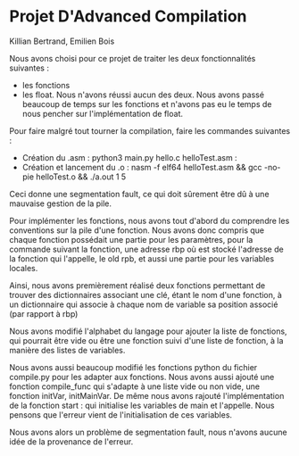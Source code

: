 # Projet D'Advanced Compilation
Killian Bertrand, Emilien Bois

Nous avons choisi pour ce projet de traiter les deux fonctionnalités suivantes :
- les fonctions
- les float.
Nous n'avons réussi aucun des deux.
Nous avons passé beaucoup de temps sur les fonctions et n'avons pas eu le temps de nous pencher sur l'implémentation de float.

Pour faire malgré tout tourner la compilation, faire les commandes suivantes :
- Création du .asm : python3 main.py hello.c helloTest.asm :
- Création et lancement du .o : nasm -f elf64 helloTest.asm && gcc -no-pie helloTest.o && ./a.out 1 5 

Ceci donne une segmentation fault, ce qui doit sûrement être dû à une mauvaise gestion de la pile.

Pour implémenter les fonctions, nous avons tout d'abord du comprendre les conventions sur la pile d'une fonction. Nous avons donc compris que chaque fonction possédait une partie pour les paramètres, pour la commande suivant la fonction, une adresse rbp où est stocké l'adresse de la fonction qui l'appelle, le old rpb, et aussi une partie pour les variables locales.

Ainsi, nous avons premièrement réalisé deux fonctions permettant de trouver des dictionnaires associant une clé, étant le nom d'une fonction, à un dictionnaire qui associe à chaque nom de variable sa position associé (par rapport à rbp)

Nous avons modifié l'alphabet du langage pour ajouter la liste de fonctions, qui pourrait être vide ou être une fonction suivi d'une liste de fonction, à la manière des listes de variables. 

Nous avons aussi beaucoup modifié les fonctions python du fichier compile.py pour les adapter aux fonctions. Nous avons aussi ajouté une fonction compile_func qui s'adapte à une liste vide ou non vide, une fonction initVar, initMainVar. De même nous avons rajouté l'implémentation de la fonction start : qui initialise les variables de main et l'appelle. Nous pensons que l'erreur vient de l'initialisation de ces variables. 

Nous avons alors un problème de segmentation fault, nous n'avons aucune idée de la provenance de l'erreur.
